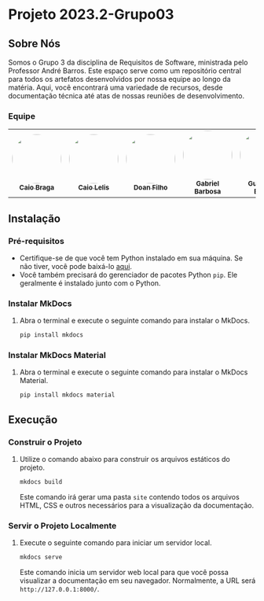 # Projeto 2023.2-Grupo03 

## Sobre Nós 

Somos o Grupo 3 da disciplina de Requisitos de Software, ministrada pelo Professor André Barros. Este espaço serve como um repositório central para todos os artefatos desenvolvidos por nossa equipe ao longo da matéria. Aqui, você encontrará uma variedade de recursos, desde documentação técnica até atas de nossas reuniões de desenvolvimento.

### Equipe
<table>
  <tr>
     <td align="center"><a href="https://github.com/caioalvesbraga"><img style="border-radius: 50%;" src="https://avatars.githubusercontent.com/u/86745462?v=4" width="100px;" alt=""/><br /><sub><b>Caio Braga</b></sub></a><br />
    <td align="center"><a href="https://github.com/caio-lelis"><img style="border-radius: 50%;" src="https://avatars.githubusercontent.com/u/99217281?v=4" width="100px;" alt=""/><br /><sub><b>Caio Lelis</b></sub></a><br />
    <td align="center"><a href="https://github.com/FilhoDoan"><img style="border-radius: 50%;" src="https://avatars.githubusercontent.com/u/100856019?v=4" width="100px;" alt=""/><br /><sub><b>Doan Filho</b></sub></a><br />
    <td align="center"><a href="https://github.com/gabrie1barbosa"><img style="border-radius: 50%;" src="https://avatars.githubusercontent.com/u/105024303?v=4" width="100px;" alt=""/><br /><sub><b>Gabriel Barbosa</b></sub></a><br />
    <td align="center"><a href="https://github.com/GuilhermeBES"><img style="border-radius: 50%;" src="https://avatars.githubusercontent.com/u/124632450?v=4" width="100px;" alt=""/><br /><sub><b>Guilherme Basilio</b></sub></a><br />
    <td align="center"><a href="https://github.com/JoelSRangel"><img style="border-radius: 50%;" src="https://avatars.githubusercontent.com/u/98978800?v=4" width="100px;" alt=""/><br /><sub><b>Joes Soares</b></sub></a><br />
    <td align="center"><a href="https://github.com/migueldefrias"><img style="border-radius: 50%;" src="https://avatars.githubusercontent.com/u/89036493?v=4" width="100px;" alt=""/><br /><sub><b>Miguel Matos</b></sub></a><br />
</table>



## Instalação

### Pré-requisitos

- Certifique-se de que você tem Python instalado em sua máquina. Se não tiver, você pode baixá-lo [aqui](https://www.python.org/downloads/).
- Você também precisará do gerenciador de pacotes Python `pip`. Ele geralmente é instalado junto com o Python.

### Instalar MkDocs

1. Abra o terminal e execute o seguinte comando para instalar o MkDocs.

    ```bash
    pip install mkdocs
    ```

### Instalar MkDocs Material

1. Abra o terminal e execute o seguinte comando para instalar o MkDocs Material.

    ```bash
    pip install mkdocs material
    ```

## Execução

### Construir o Projeto

1. Utilize o comando abaixo para construir os arquivos estáticos do projeto.

    ```bash
    mkdocs build
    ```
    Este comando irá gerar uma pasta `site` contendo todos os arquivos HTML, CSS e outros necessários para a visualização da documentação.

### Servir o Projeto Localmente

1. Execute o seguinte comando para iniciar um servidor local.

    ```bash
    mkdocs serve
    ```
    Este comando inicia um servidor web local para que você possa visualizar a documentação em seu navegador. Normalmente, a URL será `http://127.0.0.1:8000/`.